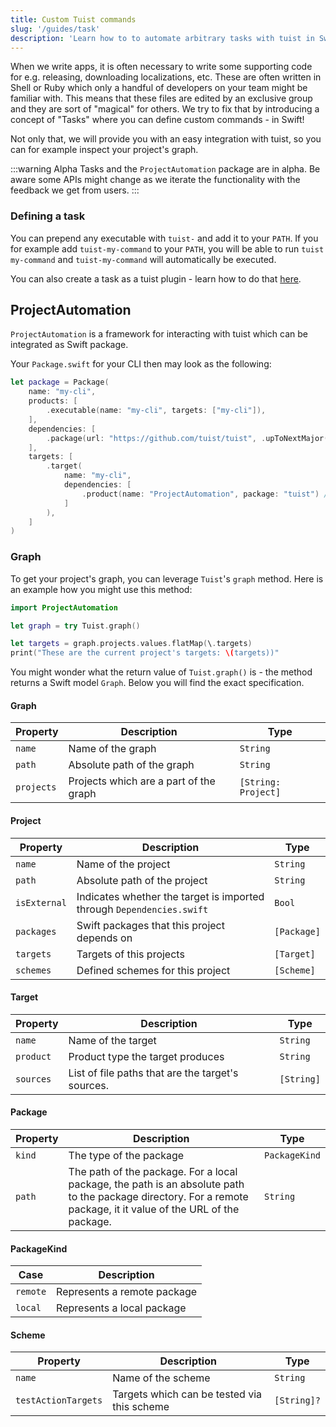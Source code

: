 ```yaml
---
title: Custom Tuist commands
slug: '/guides/task'
description: 'Learn how to to automate arbitrary tasks with tuist in Swift.'
---
```


When we write apps, it is often necessary to write some supporting code for e.g. releasing, downloading localizations, etc.
These are often written in Shell or Ruby which only a handful of developers on your team might be familiar with.
This means that these files are edited by an exclusive group and they are sort of "magical" for others.
We try to fix that by introducing a concept of "Tasks" where you can define custom commands - in Swift!

Not only that, we will provide you with an easy integration with tuist, so you can for example inspect your project's graph.

:::warning Alpha
Tasks and the `ProjectAutomation` package are in alpha.
Be aware some APIs might change as we iterate the functionality with the feedback we get from users.
:::

### Defining a task

You can prepend any executable with `tuist-` and add it to your `PATH`. If you for example add `tuist-my-command` to your `PATH`, you will be able to run `tuist my-command` and `tuist-my-command` will automatically be executed.

You can also create a task as a tuist plugin - learn how to do that [here](plugins/creating-plugins.md#Tasks).

## ProjectAutomation

`ProjectAutomation` is a framework for interacting with tuist which can be integrated as Swift package.

Your `Package.swift` for your CLI then may look as the following:
```swift
let package = Package(
    name: "my-cli",
    products: [
        .executable(name: "my-cli", targets: ["my-cli"]),
    ],
    dependencies: [
        .package(url: "https://github.com/tuist/tuist", .upToNextMajor(from: "x.y.z")), // Add tuist as a package
    ],
    targets: [
        .target(
            name: "my-cli",
            dependencies: [
                .product(name: "ProjectAutomation", package: "tuist") // Integrate ProjectAutomation framework
            ]
        ),
    ]
)
```

### Graph

To get your project's graph, you can leverage `Tuist`'s `graph` method. Here is an example how you might use this method:

```swift
import ProjectAutomation

let graph = try Tuist.graph()

let targets = graph.projects.values.flatMap(\.targets)
print("These are the current project's targets: \(targets))"
```

You might wonder what the return value of `Tuist.graph()` is - the method returns a Swift model `Graph`. Below you will find the exact specification.

#### Graph

| Property       | Description                                                   | Type    |
| ---------- | ------------------------------------------------------------- | ------- |
| `name`| Name of the graph | `String` |
| `path` | Absolute path of the graph | `String` |
| `projects` | Projects which are a part of the graph | `[String: Project]` |

#### Project

| Property       | Description                                                   | Type    |
| ---------- | ------------------------------------------------------------- | ------- |
| `name`| Name of the project | `String` |
| `path` | Absolute path of the project | `String` |
| `isExternal` | Indicates whether the target is imported through `Dependencies.swift` | `Bool` |
| `packages` | Swift packages that this project depends on | `[Package]` |
| `targets` | Targets of this projects | `[Target]` |
| `schemes` | Defined schemes for this project | `[Scheme]` |

#### Target

| Property       | Description                                                   | Type    |
| ---------- | ------------------------------------------------------------- | ------- |
| `name`| Name of the target | `String` |
| `product` | Product type the target produces | `String` |
| `sources` | List of file paths that are the target's sources. | `[String]` |

#### Package

| Property       | Description                                                   | Type    |
| ---------- | ------------------------------------------------------------- | ------- |
| `kind`| The type of the package | `PackageKind` |
| `path` | The path of the package. For a local package, the path is an absolute path to the package directory. For a remote package, it it value of the URL of the package. | `String` |

#### PackageKind

| Case       | Description                                                   |
| ---------- | ------------------------------------------------------------- |
| `remote` | Represents a remote package
| `local` | Represents a local package |


#### Scheme

| Property       | Description                                                   | Type    |
| ---------- | ------------------------------------------------------------- | ------- |
| `name` | Name of the scheme | `String` |
| `testActionTargets` | Targets which can be tested via this scheme | `[String]?`
